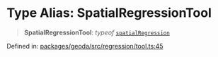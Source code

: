 # Type Alias: SpatialRegressionTool

> **SpatialRegressionTool**: *typeof* [`spatialRegression`](../variables/spatialRegression.md)

Defined in: [packages/geoda/src/regression/tool.ts:45](https://github.com/GeoDaCenter/openassistant/blob/994a31d776db171047aa7cd650eb798b5317f644/packages/geoda/src/regression/tool.ts#L45)
